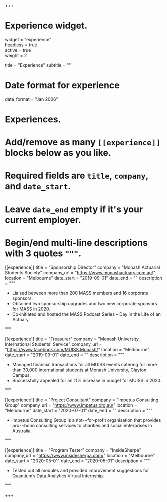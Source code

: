 +++
# Experience widget.
widget = "experience"  
headless = true  
active = true  
weight = 2  

title = "Experience"
subtitle = ""

# Date format for experience

date_format = "Jan 2006"


# Experiences.
#   Add/remove as many `[[experience]]` blocks below as you like.
#   Required fields are `title`, `company`, and `date_start`.
#   Leave `date_end` empty if it's your current employer.
#   Begin/end multi-line descriptions with 3 quotes `"""`.

[[experience]]
  title = "Sponsorship Director"
  company = "Monash Actuarial Students Society"
  company_url = "https://www.monashactuary.com.au/"
  location = "Melbourne"
  date_start = "2019-09-01"
  date_end = ""
  description = """
  
  * Liaised between more than 200 MASS members and 16 corporate sponsors. 
  * Obtained two sponsorship upgrades and two new corporate sponsors for MASS in 2020. 
  * Co-initiated and hosted the MASS Podcast Series – Day in the Life of an Actuary. 
  
  """

[[experience]]
  title = "Treasurer"
  company = "Monash University International Students' Service"
  company_url = "https://www.facebook.com/MUISS.Monash/"
  location = "Melbourne"
  date_start = "2019-09-01"
  date_end = ""
  description = """
  
  * Managed financial transactions for all MUISS events catering for more than 30,000 international students at Monash University, Clayton Campus. 
  * Successfully appealed for an 11% increase in budget for MUISS in 2020.

  """
  
[[experience]]
  title = "Project Consultant"
  company = "Impetus Consulting Group"
  company_url = "https://www.impetus.org.au/"
  location = "Melbourne"
  date_start = "2020-07-01"
  date_end = ""
  description = """
  
  * Impetus Consulting Group is a not-¬for-profit organisation that provides pro-¬bono consulting services to charities and social enterprises in Australia. 

  """
  
[[experience]]
  title = "Program Tester"
  company = "InsideSherpa"
  company_url = "https://www.insidesherpa.com/"
  location = "Melbourne"
  date_start = "2020-05-01"
  date_end = "2020-05-01"
  description = """
  
  * Tested out all modules and provided improvement suggestions for Quantium’s Data Analytics Virtual Internship.

  """  

+++
